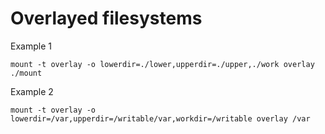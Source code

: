 # Overlayed filesystems

Example 1

    mount -t overlay -o lowerdir=./lower,upperdir=./upper,./work overlay ./mount

Example 2

    mount -t overlay -o lowerdir=/var,upperdir=/writable/var,workdir=/writable overlay /var


